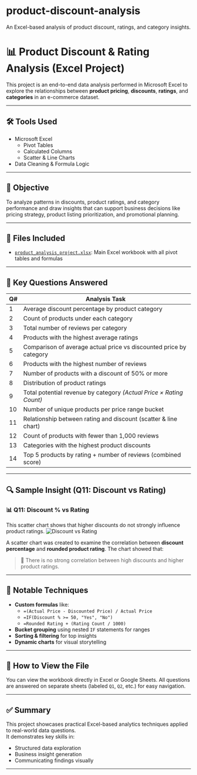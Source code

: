 # product-discount-analysis
An Excel-based analysis of product discount, ratings, and category insights.

# 📊 Product Discount & Rating Analysis (Excel Project)

This project is an end-to-end data analysis performed in Microsoft Excel to explore the relationships between **product pricing**, **discounts**, **ratings**, and **categories** in an e-commerce dataset.

---

## 🛠 Tools Used

- Microsoft Excel
  - Pivot Tables
  - Calculated Columns
  - Scatter & Line Charts
- Data Cleaning & Formula Logic

---

## 🎯 Objective

To analyze patterns in discounts, product ratings, and category performance and draw insights that can support business decisions like pricing strategy, product listing prioritization, and promotional planning.

---

## 📁 Files Included

- [`product_analysis_project.xlsx`](./product_analysis_project.xlsx): Main Excel workbook with all pivot tables and formulas


---

## 📌 Key Questions Answered

| Q# | Analysis Task |
|----|-----------------------------|
| 1  | Average discount percentage by product category |
| 2  | Count of products under each category |
| 3  | Total number of reviews per category |
| 4  | Products with the highest average ratings |
| 5  | Comparison of average actual price vs discounted price by category |
| 6  | Products with the highest number of reviews |
| 7  | Number of products with a discount of 50% or more |
| 8  | Distribution of product ratings |
| 9  | Total potential revenue by category *(Actual Price × Rating Count)* |
| 10 | Number of unique products per price range bucket |
| 11 | Relationship between rating and discount (scatter & line chart) |
| 12 | Count of products with fewer than 1,000 reviews |
| 13 | Categories with the highest product discounts |
| 14 | Top 5 products by rating + number of reviews (combined score) |

---

## 🔍 Sample Insight (Q11: Discount vs Rating)

### 📊 Q11: Discount % vs Rating

This scatter chart shows that higher discounts do not strongly influence product ratings.
![Discount vs Rating](charts/discount_vs_rating_chart.png)

A scatter chart was created to examine the correlation between **discount percentage** and **rounded product rating**. The chart showed that:
> 🔹 There is no strong correlation between high discounts and higher product ratings.

---

## 🧠 Notable Techniques

- **Custom formulas** like:
  - `=(Actual Price - Discounted Price) / Actual Price`
  - `=IF(Discount % >= 50, "Yes", "No")`
  - `=Rounded Rating + (Rating Count / 1000)`
- **Bucket grouping** using nested `IF` statements for ranges
- **Sorting & filtering** for top insights
- **Dynamic charts** for visual storytelling

---

## 📌 How to View the File

You can view the workbook directly in Excel or Google Sheets. All questions are answered on separate sheets (labeled `Q1`, `Q2`, etc.) for easy navigation.

---

## ✅ Summary

This project showcases practical Excel-based analytics techniques applied to real-world data questions.  
It demonstrates key skills in:
- Structured data exploration
- Business insight generation
- Communicating findings visually

---

